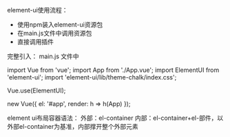 element-ui使用流程：
- 使用npm装入element-ui资源包
- 在main.js文件中调用资源包
- 直接调用插件

完整引入：
main.js 文件中

import Vue from 'vue';
import App from './App.vue'; 
import ElementUI from 'element-ui'; 
import 'element-ui/lib/theme-chalk/index.css'; 

Vue.use(ElementUI); 

new Vue({ 
	el: '#app', 
	render: h => h(App)
 });

element ui布局容器语法：
外部：el-container
内部：el-container+el-部件，以外部el-container为基准，内部撑开整个外部元素